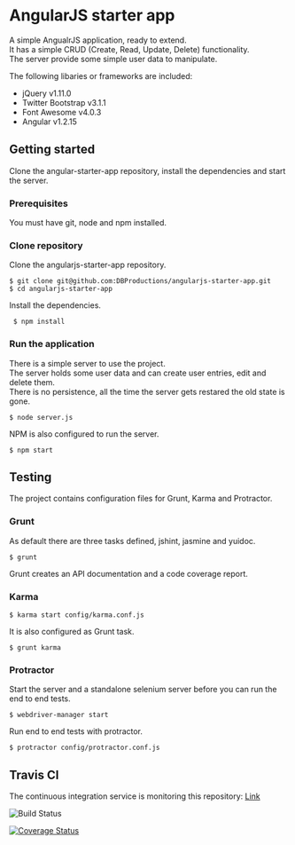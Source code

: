 # AngularJS starter app

A simple AngualrJS application, ready to extend.  
It has a simple CRUD (Create, Read, Update, Delete) functionality.  
The server provide some simple user data to manipulate.

The following libaries or frameworks are included:
* jQuery v1.11.0  
* Twitter Bootstrap v3.1.1  
* Font Awesome v4.0.3  
* Angular v1.2.15  

## Getting started

Clone the angular-starter-app repository, install the dependencies and start the server.

### Prerequisites

You must have git, node and npm installed.

### Clone repository

Clone the angularjs-starter-app repository.

    $ git clone git@github.com:DBProductions/angularjs-starter-app.git
    $ cd angularjs-starter-app

Install the dependencies.

     $ npm install

### Run the application

There is a simple server to use the project.  
The server holds some user data and can create user entries, edit and delete them.  
There is no persistence, all the time the server gets restared the old state is gone.

    $ node server.js

NPM is also configured to run the server.

    $ npm start

## Testing

The project contains configuration files for Grunt, Karma and Protractor.

### Grunt

As default there are three tasks defined, jshint, jasmine and yuidoc.

    $ grunt

Grunt creates an API documentation and a code coverage report.

### Karma

    $ karma start config/karma.conf.js

It is also configured as Grunt task.

    $ grunt karma

### Protractor

Start the server and a standalone selenium server before you can run the end to end tests.

    $ webdriver-manager start

Run end to end tests with protractor.

    $ protractor config/protractor.conf.js

## Travis CI

The continuous integration service is monitoring this repository: [Link](https://travis-ci.org/DBProductions/angularjs-starter-app)

![Build Status](https://travis-ci.org/DBProductions/angularjs-starter-app.svg?branch=master)

[![Coverage Status](https://coveralls.io/repos/DBProductions/angularjs-starter-app/badge.png)](https://coveralls.io/r/DBProductions/angularjs-starter-app)